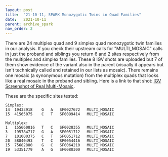 ```yaml
---
layout: post
title:  "21-10-11, SPARK Monozygotic Twins in Quad Families"
date:   2021-10-11
parent: archive_spark
nav_order: 2
---
```


There are 24 multiplex quad and 9 simplex quad monozygotic twin families in our analysis. If you check their upstream calls for "MULTI_MOSAIC" calls in just the proband and siblings you return 6 and 2 sites respectively from the multiplex and simplex families. These 8 IGV shots are uploaded but 7 of them show evidence of the variant also in the parent (visually it appears but isn't technically called and retained in our lists as mosaic). There remains one mosaic (a synonymous mutation) from the multiplex quads that looks like a real mosaic in the proband and sibling. Here is a link to that shot: [IGV Screenshot of Real Multi-Mosaic](https://www.dropbox.com/s/omc3tbbv647e3sc/MULTI_MOSAIC_19_53351779_A_G_SF0080300.png?dl=0).

These are the specific sites tested:
```
Simplex:
14	19433918	G	A	SF0027672	MULTI_MOSAIC
15	41565075	C	T	SF0099414	MULTI_MOSAIC

Multiplex:
1	155660816	T	C	SF0028355	MULTI_MOSAIC
3	195784717	G	A	SF0051712	MULTI_MOSAIC
7	101000375	C	T	SF0051712	MULTI_MOSAIC
20	58840493	T	C	SF0054416	MULTI_MOSAIC
15	75682880	G	C	SF0064210	MULTI_MOSAIC
19	53351779	A	G	SF0080300	MULTI_MOSAIC
```